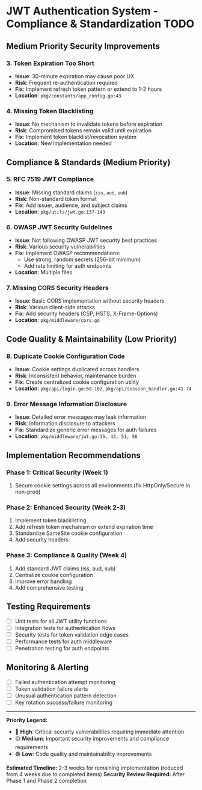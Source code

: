 # JWT Authentication System - Compliance & Standardization TODO

## Medium Priority Security Improvements

### 3. **Token Expiration Too Short**
- **Issue**: 30-minute expiration may cause poor UX
- **Risk**: Frequent re-authentication required
- **Fix**: Implement refresh token pattern or extend to 1-2 hours
- **Location**: `pkg/constants/app_config.go:43`

### 4. **Missing Token Blacklisting**
- **Issue**: No mechanism to invalidate tokens before expiration
- **Risk**: Compromised tokens remain valid until expiration
- **Fix**: Implement token blacklist/revocation system
- **Location**: New implementation needed

## Compliance & Standards (Medium Priority)

### 5. **RFC 7519 JWT Compliance**
- **Issue**: Missing standard claims (`iss`, `aud`, `sub`)
- **Risk**: Non-standard token format
- **Fix**: Add issuer, audience, and subject claims
- **Location**: `pkg/utils/jwt.go:137-143`

### 6. **OWASP JWT Security Guidelines**
- **Issue**: Not following OWASP JWT security best practices
- **Risk**: Various security vulnerabilities
- **Fix**: Implement OWASP recommendations:
  - Use strong, random secrets (256-bit minimum)
  - Add rate limiting for auth endpoints
- **Location**: Multiple files

### 7. **Missing CORS Security Headers**
- **Issue**: Basic CORS implementation without security headers
- **Risk**: Various client-side attacks
- **Fix**: Add security headers (CSP, HSTS, X-Frame-Options)
- **Location**: `pkg/middleware/cors.go`

## Code Quality & Maintainability (Low Priority)

### 8. **Duplicate Cookie Configuration Code**
- **Issue**: Cookie settings duplicated across handlers
- **Risk**: Inconsistent behavior, maintenance burden
- **Fix**: Create centralized cookie configuration utility
- **Location**: `pkg/api/login.go:69-102`, `pkg/api/session_handler.go:41-74`

### 9. **Error Message Information Disclosure**
- **Issue**: Detailed error messages may leak information
- **Risk**: Information disclosure to attackers
- **Fix**: Standardize generic error messages for auth failures
- **Location**: `pkg/middleware/jwt.go:35, 43, 51, 56`

## Implementation Recommendations

### Phase 1: Critical Security (Week 1)
1. Secure cookie settings across all environments (fix HttpOnly/Secure in non-prod)

### Phase 2: Enhanced Security (Week 2-3)
1. Implement token blacklisting
2. Add refresh token mechanism or extend expiration time
3. Standardize SameSite cookie configuration
4. Add security headers

### Phase 3: Compliance & Quality (Week 4)
1. Add standard JWT claims (iss, aud, sub)
2. Centralize cookie configuration
3. Improve error handling
4. Add comprehensive testing

## Testing Requirements

- [ ] Unit tests for all JWT utility functions
- [ ] Integration tests for authentication flows
- [ ] Security tests for token validation edge cases
- [ ] Performance tests for auth middleware
- [ ] Penetration testing for auth endpoints

## Monitoring & Alerting

- [ ] Failed authentication attempt monitoring
- [ ] Token validation failure alerts
- [ ] Unusual authentication pattern detection
- [ ] Key rotation success/failure monitoring

---

**Priority Legend:**
- 🔴 **High**: Critical security vulnerabilities requiring immediate attention
- 🟡 **Medium**: Important security improvements and compliance requirements  
- 🟢 **Low**: Code quality and maintainability improvements

**Estimated Timeline:** 2-3 weeks for remaining implementation (reduced from 4 weeks due to completed items)
**Security Review Required:** After Phase 1 and Phase 2 completion
